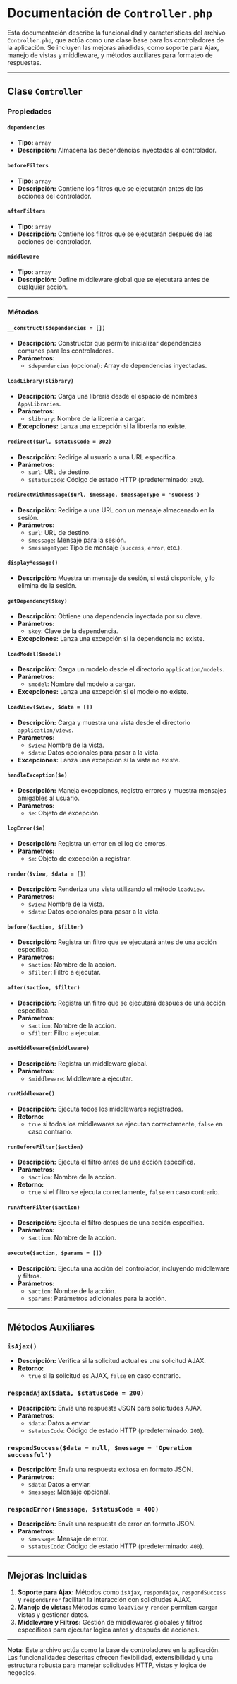 # Documentación de `Controller.php`

Esta documentación describe la funcionalidad y características del archivo `Controller.php`, que actúa como una clase base para los controladores de la aplicación. Se incluyen las mejoras añadidas, como soporte para Ajax, manejo de vistas y middleware, y métodos auxiliares para formateo de respuestas.

---

## Clase `Controller`

### Propiedades

#### `dependencies`
- **Tipo:** `array`
- **Descripción:** Almacena las dependencias inyectadas al controlador.

#### `beforeFilters`
- **Tipo:** `array`
- **Descripción:** Contiene los filtros que se ejecutarán antes de las acciones del controlador.

#### `afterFilters`
- **Tipo:** `array`
- **Descripción:** Contiene los filtros que se ejecutarán después de las acciones del controlador.

#### `middleware`
- **Tipo:** `array`
- **Descripción:** Define middleware global que se ejecutará antes de cualquier acción.

---

### Métodos

#### `__construct($dependencies = [])`
- **Descripción:** Constructor que permite inicializar dependencias comunes para los controladores.
- **Parámetros:**
  - `$dependencies` (opcional): Array de dependencias inyectadas.

#### `loadLibrary($library)`
- **Descripción:** Carga una librería desde el espacio de nombres `App\Libraries`.
- **Parámetros:**
  - `$library`: Nombre de la librería a cargar.
- **Excepciones:** Lanza una excepción si la librería no existe.

#### `redirect($url, $statusCode = 302)`
- **Descripción:** Redirige al usuario a una URL específica.
- **Parámetros:**
  - `$url`: URL de destino.
  - `$statusCode`: Código de estado HTTP (predeterminado: `302`).

#### `redirectWithMessage($url, $message, $messageType = 'success')`
- **Descripción:** Redirige a una URL con un mensaje almacenado en la sesión.
- **Parámetros:**
  - `$url`: URL de destino.
  - `$message`: Mensaje para la sesión.
  - `$messageType`: Tipo de mensaje (`success`, `error`, etc.).

#### `displayMessage()`
- **Descripción:** Muestra un mensaje de sesión, si está disponible, y lo elimina de la sesión.

#### `getDependency($key)`
- **Descripción:** Obtiene una dependencia inyectada por su clave.
- **Parámetros:**
  - `$key`: Clave de la dependencia.
- **Excepciones:** Lanza una excepción si la dependencia no existe.

#### `loadModel($model)`
- **Descripción:** Carga un modelo desde el directorio `application/models`.
- **Parámetros:**
  - `$model`: Nombre del modelo a cargar.
- **Excepciones:** Lanza una excepción si el modelo no existe.

#### `loadView($view, $data = [])`
- **Descripción:** Carga y muestra una vista desde el directorio `application/views`.
- **Parámetros:**
  - `$view`: Nombre de la vista.
  - `$data`: Datos opcionales para pasar a la vista.
- **Excepciones:** Lanza una excepción si la vista no existe.

#### `handleException($e)`
- **Descripción:** Maneja excepciones, registra errores y muestra mensajes amigables al usuario.
- **Parámetros:**
  - `$e`: Objeto de excepción.

#### `logError($e)`
- **Descripción:** Registra un error en el log de errores.
- **Parámetros:**
  - `$e`: Objeto de excepción a registrar.

#### `render($view, $data = [])`
- **Descripción:** Renderiza una vista utilizando el método `loadView`.
- **Parámetros:**
  - `$view`: Nombre de la vista.
  - `$data`: Datos opcionales para pasar a la vista.

#### `before($action, $filter)`
- **Descripción:** Registra un filtro que se ejecutará antes de una acción específica.
- **Parámetros:**
  - `$action`: Nombre de la acción.
  - `$filter`: Filtro a ejecutar.

#### `after($action, $filter)`
- **Descripción:** Registra un filtro que se ejecutará después de una acción específica.
- **Parámetros:**
  - `$action`: Nombre de la acción.
  - `$filter`: Filtro a ejecutar.

#### `useMiddleware($middleware)`
- **Descripción:** Registra un middleware global.
- **Parámetros:**
  - `$middleware`: Middleware a ejecutar.

#### `runMiddleware()`
- **Descripción:** Ejecuta todos los middlewares registrados.
- **Retorno:**
  - `true` si todos los middlewares se ejecutan correctamente, `false` en caso contrario.

#### `runBeforeFilter($action)`
- **Descripción:** Ejecuta el filtro antes de una acción específica.
- **Parámetros:**
  - `$action`: Nombre de la acción.
- **Retorno:**
  - `true` si el filtro se ejecuta correctamente, `false` en caso contrario.

#### `runAfterFilter($action)`
- **Descripción:** Ejecuta el filtro después de una acción específica.
- **Parámetros:**
  - `$action`: Nombre de la acción.

#### `execute($action, $params = [])`
- **Descripción:** Ejecuta una acción del controlador, incluyendo middleware y filtros.
- **Parámetros:**
  - `$action`: Nombre de la acción.
  - `$params`: Parámetros adicionales para la acción.

---

## Métodos Auxiliares

### `isAjax()`
- **Descripción:** Verifica si la solicitud actual es una solicitud AJAX.
- **Retorno:**
  - `true` si la solicitud es AJAX, `false` en caso contrario.

### `respondAjax($data, $statusCode = 200)`
- **Descripción:** Envía una respuesta JSON para solicitudes AJAX.
- **Parámetros:**
  - `$data`: Datos a enviar.
  - `$statusCode`: Código de estado HTTP (predeterminado: `200`).

### `respondSuccess($data = null, $message = 'Operation successful')`
- **Descripción:** Envía una respuesta exitosa en formato JSON.
- **Parámetros:**
  - `$data`: Datos a enviar.
  - `$message`: Mensaje opcional.

### `respondError($message, $statusCode = 400)`
- **Descripción:** Envía una respuesta de error en formato JSON.
- **Parámetros:**
  - `$message`: Mensaje de error.
  - `$statusCode`: Código de estado HTTP (predeterminado: `400`).

---

## Mejoras Incluidas

1. **Soporte para Ajax:** Métodos como `isAjax`, `respondAjax`, `respondSuccess` y `respondError` facilitan la interacción con solicitudes AJAX.
2. **Manejo de vistas:** Métodos como `loadView` y `render` permiten cargar vistas y gestionar datos.
3. **Middleware y Filtros:** Gestión de middlewares globales y filtros específicos para ejecutar lógica antes y después de acciones.

---

**Nota:** Este archivo actúa como la base de controladores en la aplicación. Las funcionalidades descritas ofrecen flexibilidad, extensibilidad y una estructura robusta para manejar solicitudes HTTP, vistas y lógica de negocios.
